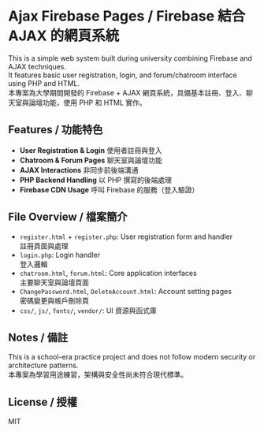 # Ajax Firebase Pages / Firebase 結合 AJAX 的網頁系統

This is a simple web system built during university combining Firebase and AJAX techniques.  
It features basic user registration, login, and forum/chatroom interface using PHP and HTML.  
本專案為大學期間開發的 Firebase + AJAX 網頁系統，具備基本註冊、登入、聊天室與論壇功能，使用 PHP 和 HTML 實作。

## Features / 功能特色

- **User Registration & Login** 使用者註冊與登入
- **Chatroom & Forum Pages** 聊天室與論壇功能
- **AJAX Interactions** 非同步前後端溝通
- **PHP Backend Handling** 以 PHP 撰寫的後端處理
- **Firebase CDN Usage** 呼叫 Firebase 的服務（登入驗證）

## File Overview / 檔案簡介

- `register.html` + `register.php`: User registration form and handler  
  註冊頁面與處理
- `login.php`: Login handler  
  登入邏輯
- `chatroom.html`, `forum.html`: Core application interfaces  
  主要聊天室與論壇頁面
- `ChangePassword.html`, `DeleteAccount.html`: Account setting pages  
  密碼變更與帳戶刪除頁
- `css/`, `js/`, `fonts/`, `vendor/`: UI 資源與函式庫

## Notes / 備註

This is a school-era practice project and does not follow modern security or architecture patterns.  
本專案為學習用途練習，架構與安全性尚未符合現代標準。

## License / 授權

MIT
